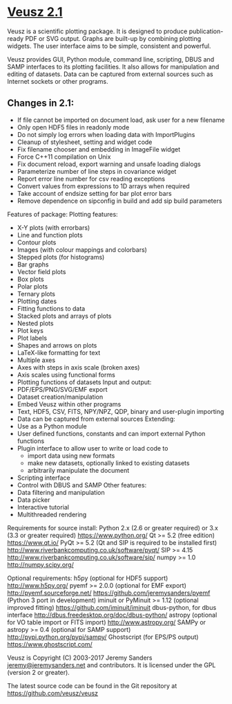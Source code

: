 # [Veusz 2.1](https://veusz.github.io)

Veusz is a scientific plotting package.  It is designed to produce
publication-ready PDF or SVG output. Graphs are built-up by combining
plotting widgets. The user interface aims to be simple, consistent and
powerful.

Veusz provides GUI, Python module, command line, scripting, DBUS and
SAMP interfaces to its plotting facilities. It also allows for
manipulation and editing of datasets. Data can be captured from
external sources such as Internet sockets or other programs.

## Changes in 2.1:
  - If file cannot be imported on document load, ask user for a new filename
  - Only open HDF5 files in readonly mode
  - Do not simply log errors when loading data with ImportPlugins
  - Cleanup of stylesheet, setting and widget code
  - Fix filename chooser and embedding in ImageFile widget
  - Force C++11 compilation on Unix
  - Fix document reload, export warning and unsafe loading dialogs
  - Parameterize number of line steps in covariance widget
  - Report error line number for csv reading exceptions
  - Convert values from expressions to 1D arrays when required
  - Take account of endsize setting for bar plot error bars
  - Remove dependence on sipconfig in build and add sip build parameters

Features of package:
 Plotting features:
  * X-Y plots (with errorbars)
  * Line and function plots
  * Contour plots
  * Images (with colour mappings and colorbars)
  * Stepped plots (for histograms)
  * Bar graphs
  * Vector field plots
  * Box plots
  * Polar plots
  * Ternary plots
  * Plotting dates
  * Fitting functions to data
  * Stacked plots and arrays of plots
  * Nested plots
  * Plot keys
  * Plot labels
  * Shapes and arrows on plots
  * LaTeX-like formatting for text
  * Multiple axes
  * Axes with steps in axis scale (broken axes)
  * Axis scales using functional forms
  * Plotting functions of datasets
 Input and output:
  * PDF/EPS/PNG/SVG/EMF export
  * Dataset creation/manipulation
  * Embed Veusz within other programs
  * Text, HDF5, CSV, FITS, NPY/NPZ, QDP, binary and user-plugin importing
  * Data can be captured from external sources
 Extending:
  * Use as a Python module
  * User defined functions, constants and can import external Python functions
  * Plugin interface to allow user to write or load code to
     - import data using new formats
     - make new datasets, optionally linked to existing datasets
     - arbitrarily manipulate the document
  * Scripting interface
  * Control with DBUS and SAMP
 Other features:
  * Data filtering and manipulation
  * Data picker
  * Interactive tutorial
  * Multithreaded rendering

Requirements for source install:
 Python 2.x (2.6 or greater required) or 3.x (3.3 or greater required)
   https://www.python.org/
 Qt >= 5.2 (free edition)
   https://www.qt.io/
 PyQt >= 5.2  (Qt and SIP is required to be installed first)
   http://www.riverbankcomputing.co.uk/software/pyqt/
 SIP >= 4.15
   http://www.riverbankcomputing.co.uk/software/sip/
 numpy >= 1.0
   http://numpy.scipy.org/

Optional requirements:
 h5py (optional for HDF5 support)
   http://www.h5py.org/
 pyemf >= 2.0.0 (optional for EMF export)
   http://pyemf.sourceforge.net/
   https://github.com/jeremysanders/pyemf (Python 3 port in development)
 iminuit or PyMinuit >= 1.12 (optional improved fitting)
  https://github.com/iminuit/iminuit
 dbus-python, for dbus interface
   http://dbus.freedesktop.org/doc/dbus-python/
 astropy (optional for VO table import or FITS import)
   http://www.astropy.org/
 SAMPy or astropy >= 0.4 (optional for SAMP support)
   http://pypi.python.org/pypi/sampy/
 Ghostscript (for EPS/PS output)
   https://www.ghostscript.com/

Veusz is Copyright (C) 2003-2017 Jeremy Sanders <jeremy@jeremysanders.net>
 and contributors.
It is licensed under the GPL (version 2 or greater).

The latest source code can be found in the Git repository at
https://github.com/veusz/veusz
